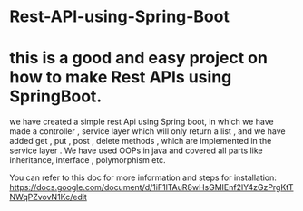 # Rest-API-using-Spring-Boot
# this is a good and easy project on how to make Rest APIs using SpringBoot.
we have created a simple rest Api using Spring boot, in which we have made a controller , service layer which will only return a list , and we have added get , put , post , delete methods , which are implemented in the service layer . We have used OOPs in java and covered all parts like inheritance, interface , polymorphism etc.

You can refer to this doc for more information and steps for installation: https://docs.google.com/document/d/1iF1lTAuR8wHsGMIEnf2lY4zGzPrgKtTNWqPZvovN1Kc/edit
